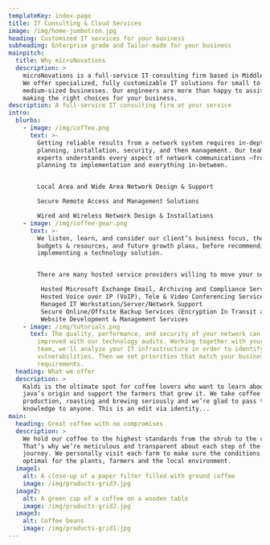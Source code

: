 ```yaml
---
templateKey: index-page
title: IT Consulting & Cloud Services
image: /img/home-jumbotron.jpg
heading: Customized IT services for your business
subheading: Enterprise grade and Tailor-made for your business
mainpitch:
  title: Why microNovations
  description: >
    microNovations is a full-service IT consulting firm based in Middle Georgia.
    We offer specialized, fully customizable IT solutions for small to
    medium-sized businesses. Our engineers are more than happy to assist you in
    making the right choices for your business.
description: A full-service IT consulting firm at your service
intro:
  blurbs:
    - image: /img/coffee.png
      text: >-
        Getting reliable results from a network system requires in-depth
        planning, installation, security, and then management. Our team of IT
        experts understands every aspect of network communications —from
        planning to implementation and everything in-between.


        Local Area and Wide Area Network Design & Support

        Secure Remote Access and Management Solutions

        Wired and Wireless Network Design & Installations
    - image: /img/coffee-gear.png
      text: >-
        We listen, learn, and consider our client’s business focus, their
        budgets & resources, and future growth plans, before recommending or
        implementing a technology solution.


        There are many hosted service providers willing to move your services and data to the cloud but we want to make sure it makes sense for your business from a technical, financial, and security standpoint.

         Hosted Microsoft Exchange Email, Archiving and Compliance Services
         Hosted Voice over IP (VoIP), Tele & Video Conferencing Services
         Managed IT Workstation/Server/Network Support
         Secure Online/Offsite Backup Services (Encryption In Transit and At Rest
         Website Development & Management Services
    - image: /img/tutorials.png
      text: The quality, performance, and security of your network can be vastly
        improved with our technology audits. Working together with your in-house
        team, we'll analyze your IT infrastructure in order to identify
        vulnerabilities. Then we set priorities that match your business'
        requirements.
  heading: What we offer
  description: >
    Kaldi is the ultimate spot for coffee lovers who want to learn about their
    java’s origin and support the farmers that grew it. We take coffee
    production, roasting and brewing seriously and we’re glad to pass that
    knowledge to anyone. This is an edit via identity...
main:
  heading: Great coffee with no compromises
  description: >
    We hold our coffee to the highest standards from the shrub to the cup.
    That’s why we’re meticulous and transparent about each step of the coffee’s
    journey. We personally visit each farm to make sure the conditions are
    optimal for the plants, farmers and the local environment.
  image1:
    alt: A close-up of a paper filter filled with ground coffee
    image: /img/products-grid3.jpg
  image2:
    alt: A green cup of a coffee on a wooden table
    image: /img/products-grid2.jpg
  image3:
    alt: Coffee beans
    image: /img/products-grid1.jpg
---
```

